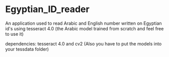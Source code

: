 # Egyptian_ID_reader
An application used to read Arabic and English number written on Egyptian id's using tesseract 4.0 (the Arabic model trained from scratch and feel free to use it)



dependencies:
tesseract 4.0 and cv2 (Also you have to put the models into your tessdata folder)
